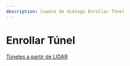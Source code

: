 ```yaml
---
description: Cuadro de diálogo Enrollar Túnel
---
```


# Enrollar Túnel

[Túneles a partir de LIDAR](../../fichas-de-herramientas/ficha-de-herramientas-archivos-lidar/tuneles.md)

